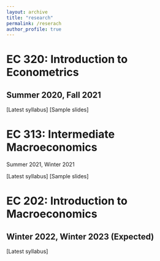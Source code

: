 ```yaml
---
layout: archive
title: "research"
permalink: /reserach
author_profile: true
---
```


# EC 320: Introduction to Econometrics
## Summer 2020, Fall 2021

[Latest syllabus]
[Sample slides]

# EC 313: Intermediate Macroeconomics 
Summer 2021, Winter 2021

[Latest syllabus]
[Sample slides]

# EC 202: Introduction to Macroeconomics 
## Winter 2022, Winter 2023 (Expected)

[Latest syllabus]
